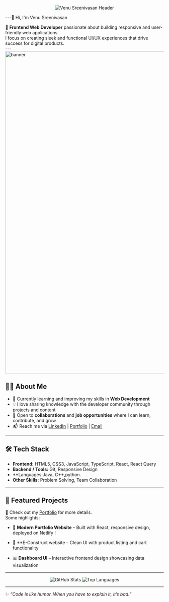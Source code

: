 
<p align="center">
  <img src="https://raw.githubusercontent.com/venu-75/venu-75/main/banner.png" alt="Venu Sreenivasan Header" />
</p>

---👋 Hi, I'm Venu Sreenivasan  

🚀 **Frontend Web Developer** passionate about building responsive and user-friendly web applications.  
I focus on creating sleek and functional UI/UX experiences that drive success for digital products.  
---<img width="1536" height="1024" alt="banner" src="https://github.com/user-attachments/assets/d5f53718-d216-4cd7-ab13-e4bf41d7d96f" />



## 🧑‍💻 About Me  
- 🌱 Currently learning and improving my skills in **Web Development**  
- 💡 I love sharing knowledge with the developer community through projects and content  
- 🤝 Open to **collaborations** and **job opportunities** where I can learn, contribute, and grow  
- 📬 Reach me via [LinkedIn](https://www.linkedin.com/in/venu-sreenivasan-b22530211) | [Portfolio](https://venu75-portfolio.netlify.app) | [Email](venuvenu04024@gmail.com)  

---

## 🛠️ Tech Stack  
- **Frontend:** HTML5, CSS3, JavaScript, TypeScript, React, React Query  
- **Backend / Tools:** Git, Responsive Design  
- **Languages:Java, C++,python.  
- **Other Skills:** Problem Solving, Team Collaboration  

---

## 📌 Featured Projects  
🔗 Check out my [Portfolio](https://venu75-portfolio.netlify.app#projects) for more details.  
Some highlights:  
- 🎨 **Modern Portfolio Website** – Built with React, responsive design, deployed on Netlify  !

- 🛒 **E-Construct website – Clean UI with product listing and cart functionality  
- 📊 **Dashboard UI** – Interactive frontend design showcasing data visualization  

---
<p align="center">
  <img src="https://github-readme-stats.vercel.app/api?username=venu-75&show_icons=true&theme=tokyonight" alt="GitHub Stats" />

  <img src="https://github-readme-stats.vercel.app/api/top-langs/?username=venu-75&layout=compact&theme=tokyonight" alt="Top Languages" />
</p>

---

✨ *“Code is like humor. When you have to explain it, it’s bad.”*  
